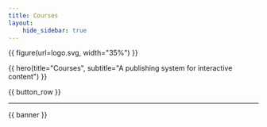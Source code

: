 ```yaml
---
title: Courses
layout:
    hide_sidebar: true
---
```


{{ figure(url=logo.svg, width="35%") }}

{{ hero(title="Courses", subtitle="A publishing system for interactive content") }}

{{ button_row }}

---

{{ banner }}


